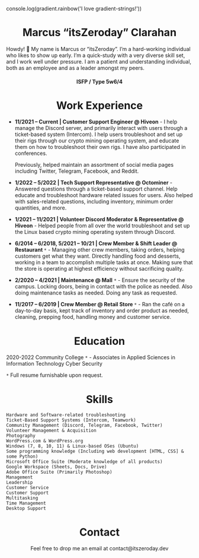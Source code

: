 console.log(gradient.rainbow('I love gradient-strings!'))
<h1 align="center">Marcus “itsZeroday” Clarahan</h1>
Howdy! 👋  My name is Marcus or “itsZeroday”. I’m a hard-working individual who likes to show up early. I’m a quick-study with a very diverse skill set, and I work well under pressure. I am a patient and understanding individual, both as an employee and as a leader amongst my peers.

<h4 align="center">ISFP / Type 5w6/4</h4>

<h1 align="center">Work Experience</h1>

* <b>11/2021 – Current | Customer Support Engineer @ Hiveon</b> - I help manage the Discord server, and primarily interact with users through a ticket-based system (Intercom). I help users troubleshoot and set up their rigs through our crypto mining operating system, and educate them on how to troubleshoot their own rigs. I have also participated in conferences.

  Previously, helped maintain an assortment of social media pages including Twitter, Telegram, Facebook, and Reddit.

* <b>1/2022 – 5/2022 | Tech Support Representative @ Octominer</b> - Answered questions through a ticket-based support channel. Help educate and troubleshoot hardware related issues for users. Also helped with sales-related questions, including inventory, minimum order quantities, and more.

* <b>1/2021 – 11/2021 | Volunteer Discord Moderator & Representative @ Hiveon</b> - Helped people from all over the world troubleshoot and set up the Linux based crypto mining operating system through Discord.

* <b>6/2014 – 6/2018, 5/2021 – 10/21 | Crew Member & Shift Leader @ Restaurant </b>`*` - Managing other crew members, taking orders, helping customers get what they want. Directly handling food and desserts, working in a team to accomplish multiple tasks at once. Making sure that the store is operating at highest efficiency without sacrificing quality.

* <b>2/2020 – 4/2021 | Maintenance @ Mall</b> `*` - Ensure the security of the campus. Locking doors, being in contact with the police as needed. Also doing maintenance tasks as needed. Doing any task as requested.

* <b>11/2017 – 6/2019 | Crew Member @ Retail Store </b>`*` - Ran the café on a day-to-day basis, kept track of inventory and order product as needed, cleaning, prepping food, handling money and customer service.

<h1 align="center">Education</h1>

2020-2022
Community College `*` - Associates in Applied Sciences in Information Technology Cyber Security

`*` Full resume furnishable upon request.
<h1 align="center">Skills</h1>

    Hardware and Software-related troubleshooting
    Ticket-Based Support Systems (Intercom, Teamwork)
    Community Management (Discord, Telegram, Facebook, Twitter)
    Volunteer Management & Acquisition
    Photography
    WordPress.com & WordPress.org
    Windows (7, 8, 10, 11) & Linux-based OSes (Ubuntu)
    Some programming knowledge (Including web development [HTML, CSS] & some Python)
    Microsoft Office Suite (Moderate knowledge of all products)
    Google Workspace (Sheets, Docs, Drive)
    Adobe Office Suite (Primarily Photoshop)
    Management
    Leadership
    Customer Service
    Customer Support
    Multitasking
    Time Management
    Desktop Support
    
<h1 align="center">Contact</h1>
<p align="center"> Feel free to drop me an email at contact@itszeroday.dev
